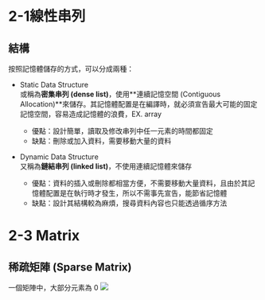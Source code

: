 # 2-1線性串列

## 結構
按照記憶體儲存的方式，可以分成兩種：

- Static Data Structure \
  或稱為**密集串列 (dense list)**，使用**連續記憶空間 (Contiguous Allocation)**來儲存。其記憶體配置是在編譯時，就必須宣告最大可能的固定記憶空間，容易造成記憶體的浪費，EX. array
  * 優點：設計簡單，讀取及修改串列中任一元素的時間都固定
  * 缺點：刪除或加入資料，需要移動大量的資料

- Dynamic Data Structure \
  又稱為**鏈結串列 (linked list)**，不使用連續記憶體來儲存
  * 優點：資料的插入或刪除都相當方便，不需要移動大量資料，且由於其記憶體配置是在執行時才發生，所以不需事先宣告，能節省記憶體
  * 缺點：設計其結構較為麻煩，搜尋資料內容也只能透過循序方法

# 2-3 Matrix

## 稀疏矩陣 (Sparse Matrix)
一個矩陣中，大部分元素為 0
![](C:/Users/Jack/Downloads/S__13041722.jpg)
